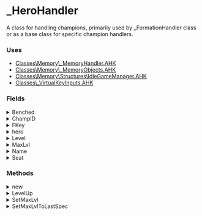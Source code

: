 # _HeroHandler

A class for handling champions, primarily used by _FormationHandler class or as a base class for specific champion handlers.

### Uses

- [Classes\Memory\\_MemoryHandler.AHK](Memory\_MemoryHandler.md)
- [Classes\Memory\\_MemoryObjects.AHK](Memory\_MemoryObjects.md)
- [Classes\Memory\Structures\IdleGameManager.AHK](Memory\Structures\_IdleGameManager.md)
- [Classes\\_VirtualKeyInputs.AHK](_VirtualKeyInputs.md)

### Fields

<details><summary>Benched</summary>

- A reference to an instance of CrusadersGame.GameScreen.Hero.Benched memory object for the given champion.
- Type: System.Boolean
</details>
<details><summary>ChampID</summary>

- The given champion's ID.
- Type: Integer
</details>
<details><summary>FKey</summary>

- Fkey input to level the given champion.
- Type: String
</details>
<details><summary>hero</summary>

- A reference to an instance of CrusadersGame.GameScreen.Hero memory object for the given champion.
- Type: System.Object
</details>
<details><summary>Level</summary>

- A reference to an instance of CrusadersGame.GameScreen.Hero.Level memory object for the given champion.
- Type: System.Int32
</details>
<details><summary>MaxLvl</summary>

- The given champion's maximum level, as read from memory. Can be set to last specialization choice.
- Type: Integer
</details>
<details><summary>Name</summary>

- The given champion's name, as read from memory.
- Type: String
</details>
<details><summary>Seat</summary>

- The given champion's seat, as read from memory.
- Type: System.Int32
</details>

### Methods

<details><summary>new</summary>
Creates a new instance of the class with all fields set.

- Parameters
    - champID (integer): The id of the champion.
    - setMaxLvl (optional, boolean): Default value is false and will set MaxLvl field to last specialization choice. True will set MaxLvl field to last upgrade.

- Returns
    - Instance of the class.

- Notes
    - Error handling exists only for a failed memory read of the champion seat.
    - this.Init() is called for derived classes that desire adding additionaly code to the constructor.
</details>

<details><summary>LevelUp</summary>
Sends FKey and additional inputs if desired until a target level or timeout is reached.

- Parameters
    - Lvl (optional): The target level desired. If nothing is passed, the target level is set as this.MaxLvl.
    - timeout (optiona): The time in miliseconds the method will attempt to reach the target level. Default value is 5000.
    - keys (variadic): One or more keys to input along with the Fkey to level. The Fkey should not be passed.

- Returns
    - Nothing
</details>

<details><summary>SetMaxLvl</summary>
Sets MaxLvl field to the final upgrade required level.

- Parameters
    - None
    
- Return
    - Nothing

- Notes
    - Primiarly used internally at construction of a new instance, but can be called any time.
    - Reads through a list of ordered upgrades from the end of the list ignoring values 9999 or higher.
</details>

<details><summary>SetMaxLvlToLastSpec</summary>
Sets MaxLvl field to the final specialization upgrade required level.

- Parameters
    - None
    
- Returns
    - Nothing

- Notes
    - Primiarly used internally at construction of a new instance, but can be called any time.
    - Reads through a list of ordered upgrades from the end of the list ignoring upgrades without a specilization name.
</details>

            

